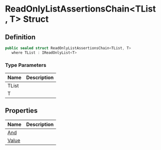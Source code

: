 # ReadOnlyListAssertionsChain&lt;TList, T&gt; Struct
## Definition

```c#
public sealed struct ReadOnlyListAssertionsChain<TList, T>
   where TList : IReadOnlyList<T>
```

### Type Parameters

| Name | Description |
| ---- | ----------- |
| TList |  |
| T |  |

## Properties

| Name | Description |
| ---- | ----------- |
| [And](MrKWatkins.Assertions.ReadOnlyListAssertionsChain-2.And.md) |  |
| [Value](MrKWatkins.Assertions.ReadOnlyListAssertionsChain-2.Value.md) |  |

